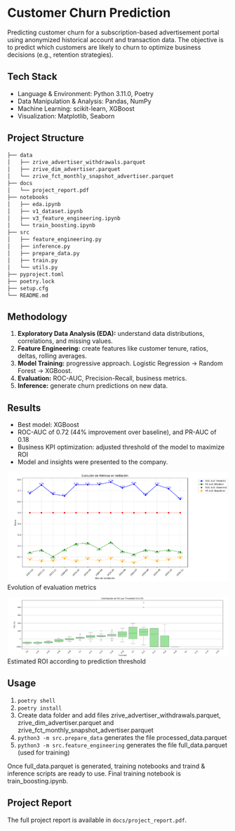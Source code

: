 # Customer Churn Prediction

Predicting customer churn for a subscription-based advertisement portal using anonymized historical account and transaction data. The objective is to predict which customers are likely to churn to optimize business decisions (e.g., retention strategies).

## Tech Stack

- Language & Environment: Python 3.11.0, Poetry
- Data Manipulation & Analysis: Pandas, NumPy
- Machine Learning: scikit-learn, XGBoost
- Visualization: Matplotlib, Seaborn

## Project Structure

```text
├── data
│   ├── zrive_advertiser_withdrawals.parquet
│   ├── zrive_dim_advertiser.parquet
│   └── zrive_fct_monthly_snapshot_advertiser.parquet
├── docs
│   └── project_report.pdf
├── notebooks
│   ├── eda.ipynb
│   ├── v1_dataset.ipynb
│   ├── v3_feature_engineering.ipynb
│   └── train_boosting.ipynb
├── src
│   ├── feature_engineering.py
│   ├── inference.py
│   ├── prepare_data.py
│   ├── train.py
│   └── utils.py
├── pyproject.toml
├── poetry.lock
├── setup.cfg
└── README.md

```
## Methodology
1. **Exploratory Data Analysis (EDA):** understand data distributions, correlations, and missing values.  
2. **Feature Engineering:** create features like customer tenure, ratios, deltas, rolling averages.  
3. **Model Training:** progressive approach. Logistic Regression → Random Forest → XGBoost. 
4. **Evaluation:** ROC-AUC, Precision-Recall, business metrics.  
5. **Inference:** generate churn predictions on new data.


## Results
- Best model: XGBoost
- ROC-AUC of 0.72 (44% improvement over baseline), and PR-AUC of 0.18
- Business KPI optimization: adjusted threshold of the model to maximize ROI
- Model and insights were presented to the company.

![evaluation_metrics](docs/images/evaluation_metrics.png)
Evolution of evaluation metrics

![roi](docs/images/roi.png)
Estimated ROI according to prediction threshold


## Usage

1. `poetry shell`
2. `poetry install`
3. Create data folder and add files zrive_advertiser_withdrawals.parquet, zrive_dim_advertiser.parquet and zrive_fct_monthly_snapshot_advertiser.parquet
4. `python3 -m src.prepare_data` generates the file processed_data.parquet
5. `python3 -m src.feature_engineering` generates the file full_data.parquet (used for training)

Once full_data.parquet is generated, training notebooks and traind & inference scripts are ready to use. Final training notebook is train_boosting.ipynb.

## Project Report
The full project report is available in `docs/project_report.pdf`.
